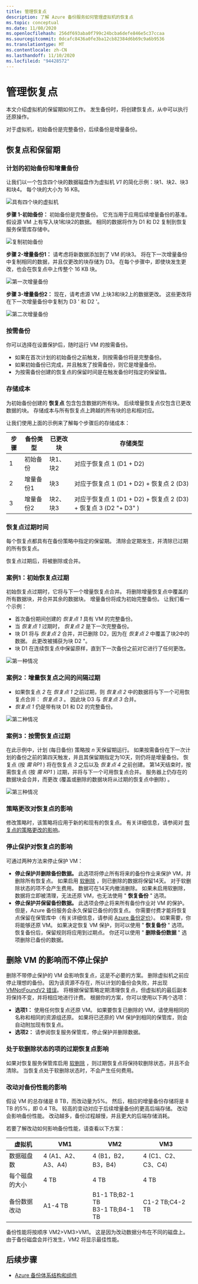 ```yaml
---
title: 管理恢复点
description: 了解 Azure 备份服务如何管理虚拟机的恢复点
ms.topic: conceptual
ms.date: 11/08/2020
ms.openlocfilehash: 256df693aba0f799c24bcba6defe846e5c37ccaa
ms.sourcegitcommit: 0dcafc8436a0fe3ba12cb82384d6b69c9a6b9536
ms.translationtype: MT
ms.contentlocale: zh-CN
ms.lasthandoff: 11/10/2020
ms.locfileid: "94428572"
---
```

# <a name="manage-recovery-points"></a>管理恢复点

本文介绍虚拟机的保留期如何工作。 发生备份时，将创建恢复点，从中可以执行还原操作。

对于虚拟机，初始备份是完整备份，后续备份是增量备份。

## <a name="recovery-points-and-retention"></a>恢复点和保留期

### <a name="scheduled-initial-and-incremental-backup"></a>计划的初始备份和增量备份

让我们以一个包含四个块的数据磁盘作为虚拟机 *V1* 的简化示例：块1、块2、块3和块4。 每个块的大小为 16 KB。

![具有四个块的虚拟机](./media/manage-recovery-points/four-blocks.png)

**步骤 1-初始备份：** 初始备份是完整备份。 它充当用于应用后续增量备份的基准。 假设源 VM 上有写入块1和块2的数据。 相同的数据将作为 D1 和 D2 复制到恢复服务保管库存储中。

![复制初始备份](./media/manage-recovery-points/initial-backup.png)

**步骤 2-增量备份1：** 请考虑将新数据添加到了 VM 的块3。 将在下一次增量备份中复制相同的数据，并且仅更改的块存储为 D3。  在每个步骤中，即使块发生更改，也会在恢复点中上传整个 16 KB 块。

![第一次增量备份](./media/manage-recovery-points/first-incremental-backup.png)

**步骤 3-增量备份2：**  现在，请考虑源 VM 上块3和块2上的数据更改。 这些更改将在下一次增量备份中复制为 D3 ' 和 D2 '。

![第二次增量备份](./media/manage-recovery-points/second-incremental-backup.png)

### <a name="on-demand-backup"></a>按需备份

你可以选择在设置保护后，随时运行 VM 的按需备份。

- 如果在首次计划的初始备份之前触发，则按需备份将是完整备份。
- 如果初始备份已完成，并且触发了按需备份，则它是增量备份。
- 为按需备份创建的恢复点的保留时间是在触发备份时指定的保留值。

### <a name="storage-cost"></a>存储成本

为初始备份创建的 **恢复点** 包含包含数据的所有块。 后续增量恢复点仅包含已更改数据的块。 存储成本与所有恢复点上跨越的所有块的总和相对应。

让我们使用上面的示例来了解每个步骤后的存储成本：

|步骤  |备份类型  |已更改块  |存储类型 |
|------|---------|---------|---------|
|1     |     初始备份    | 块1、块2        |    对应于恢复点 1 (D1 + D2)      |
|2     |  增量备份1       |  块3       |   对应于恢复点 1 (D1 + D2) + 恢复点 2 (D3)       |
|3     |    增量备份2     |    块2、块3     |   对应于恢复点 1 (D1 + D2) + 恢复点 2 (D3) + 恢复点 3 (D2 "+ D3" )       |

### <a name="recovery-point-expiration"></a>恢复点过期时间

每个恢复点都具有在备份策略中指定的保留期。 清除会定期发生，并清除已过期的所有恢复点。

恢复点过期后，将被删除或合并。

### <a name="case-1-initial-recovery-point-expires"></a>案例1：初始恢复点过期

初始恢复点过期时，它将与下一个增量恢复点合并。 将删除增量恢复点中覆盖的所有数据块，并合并其余的数据块。 增量备份将成为初始完整备份。 让我们看一个示例：

- 首次备份期间创建的 *恢复点 1* 具有 VM 的完整备份。
- 当 *恢复点 1* 过期时， *恢复点 2* 是下一次完整备份。
- 块 D1 将与 *恢复点 2* 合并，并已删除 D2，因为在 *恢复点 2* 中覆盖了块2中的数据。 此更改被捕获为块 D2 "。
- 块 D1 在连续恢复点中保留原样，直到下一次备份之前对它进行了任何更改。

![第一种情况](./media/manage-recovery-points/first-case.png)

### <a name="case-2-in-between-incremental-recovery-point-expires"></a>案例2：增量恢复点之间的间隔过期

- 如果恢复点 *2* 在 *恢复点 1* 之前过期，则 *恢复点 2* 中的数据将与下一个可用恢复点合并： *恢复点 3* 。 因此块 D3 与 *恢复点 3* 合并。
- *恢复点 1* 仍是带有块 D1 和 D2 的完整备份。

![第二种情况](./media/manage-recovery-points/second-case.png)

### <a name="case-3-on-demand-recovery-point-expires"></a>案例3：按需恢复点过期

在此示例中，计划 (每日备份) 策略按 *n* 天保留期运行。  如果按需备份在下一次计划的备份之前的第四天触发，并且其保留期指定为10天，则仍将是增量备份。 恢复点 (按 *需 RP1* ) 将在恢复点 *3* 之后以及 *恢复点 4* 之前创建。  第14天结束时，按需恢复点 (按 *需 RP1* ) 过期，并将与下一个可用恢复点合并。 服务器上仍存在的数据块会合并，而更改 (覆盖或删除的数据块将从过期的恢复点中删除) 。

![第三种情况](./media/manage-recovery-points/third-case.png)

### <a name="impact-of-policy-change-on-recovery-points"></a>策略更改对恢复点的影响

修改策略时，该策略将应用于新的和现有的恢复点。 有关详细信息，请参阅对 [恢复点的策略更改的影响](backup-architecture.md#impact-of-policy-change-on-recovery-points)。

### <a name="impact-of-stop-protection-on-recovery-points"></a>停止保护对恢复点的影响

可通过两种方法来停止保护 VM：

- **停止保护并删除备份数据。** 此选项将停止所有将来的备份作业来保护 VM，并删除所有恢复点。 如果启用 [软删除](backup-azure-security-feature-cloud.md) ，则已删除的数据将保留14天。 对于软删除状态的项不会产生费用。 数据可在14天内撤消删除。 如果未启用软删除，数据将立即被清理，无法还原 VM，也无法使用 " **恢复备份** " 选项。
- **停止保护并保留备份数据。** 此选项会停止将来所有备份作业对 VM 的保护。 但是，Azure 备份服务会永久保留已备份的恢复点。 你需要付费才能将恢复点保留在保管库中（有关详细信息，请参阅 [Azure 备份定价](https://azure.microsoft.com/pricing/details/backup/)）。 如果需要，你将能够还原 VM。 如果决定恢复 VM 保护，则可以使用 " **恢复备份** " 选项。 恢复备份后，保留规则将应用到过期点。 你还可以使用 "  **删除备份数据** " 选项删除已备份的数据。

## <a name="impact-of-deleting-a-vm-without-stop-protection"></a>删除 VM 的影响而不停止保护

删除不带停止保护的 VM 会影响恢复点，这是不必要的方案。 删除虚拟机之前应停止理想的备份。 因为该资源不存在，所以计划的备份会失败，并出现 [VMNotFoundV2 错误](backup-azure-vms-troubleshoot.md#320001-resourcenotfound---could-not-perform-the-operation-as-vm-no-longer-exists--400094-bcmv2vmnotfound---the-virtual-machine-doesnt-exist--an-azure-virtual-machine-wasnt-found)。 将根据保留策略定期清理恢复点，但虚拟机的最后副本将保持不变，并将相应地进行计费。 根据你的方案，你可以使用以下两个选项：

- **选项1：** 使用任何恢复点还原 VM。 如果要恢复已删除的 VM，请使用相同的名称和相同的资源组还原。 如果将已还原的 VM 保护到相同的保管库，则会自动附加现有恢复点。
- **选项2：** 请参阅恢复服务保管库，停止保护并删除数据。

### <a name="impact-of-expired-recovery-points-for-items-in-soft-deleted-state"></a>处于软删除状态的项的过期恢复点影响

如果对恢复服务保管库启用 [软删除](backup-azure-security-feature-cloud.md) ，则过期恢复点将保持软删除状态，并且不会清除。 当恢复点处于软删除状态时，不会产生任何费用。

### <a name="impact-of-churn-on-backup-performance"></a>改动对备份性能的影响

假设 VM 的总存储是 8 TB，而改动量为5%。 然后，相应的增量备份存储将是 8 TB 的5%，即 0.4 TB。 较高的变动对应于后续增量备份的更高后端存储。 改动会影响备份性能。 改动越多，备份过程越慢，并且更大的后端存储消耗。

若要了解改动如何影响备份性能，请查看以下方案：

|虚拟机  |VM1  |VM2  |VM3  |
|---------|---------|---------|---------|
|数据磁盘数    | 4 (A1、A2、A3、A4)         | 4 (B1，B2，B3，B4)         |  4 (C1、C2、C3、C4)        |
|每个磁盘的大小   |      4 TB   | 4 TB        |  4 TB       |
|备份数据改动    |   A1-4 TB      | B1-1 TB;B2-1 TB <br> B3-1 TB;B4-1 TB  |   C1-2 TB;C4-2 TB      |

备份性能将按顺序 VM2>VM3>VM1。 这是因为改动数据分布在不同的磁盘上。 由于备份磁盘会并行发生，VM2 将显示最佳性能。

## <a name="next-steps"></a>后续步骤

- [Azure 备份体系结构和组件](backup-architecture.md)
